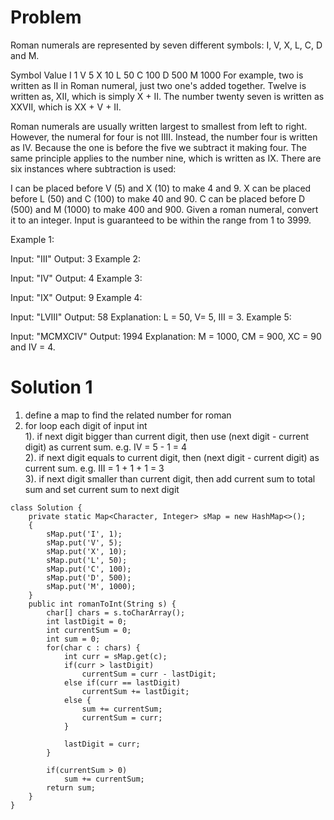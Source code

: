 # Problem

Roman numerals are represented by seven different symbols: I, V, X, L, C, D and M.

Symbol       Value
I             1
V             5
X             10
L             50
C             100
D             500
M             1000
For example, two is written as II in Roman numeral, just two one's added together. Twelve is written as, XII, which is simply X + II. The number twenty seven is written as XXVII, which is XX + V + II.

Roman numerals are usually written largest to smallest from left to right. However, the numeral for four is not IIII. Instead, the number four is written as IV. Because the one is before the five we subtract it making four. The same principle applies to the number nine, which is written as IX. There are six instances where subtraction is used:

I can be placed before V (5) and X (10) to make 4 and 9. 
X can be placed before L (50) and C (100) to make 40 and 90. 
C can be placed before D (500) and M (1000) to make 400 and 900.
Given a roman numeral, convert it to an integer. Input is guaranteed to be within the range from 1 to 3999.

Example 1:

Input: "III"
Output: 3
Example 2:

Input: "IV"
Output: 4
Example 3:

Input: "IX"
Output: 9
Example 4:

Input: "LVIII"
Output: 58
Explanation: L = 50, V= 5, III = 3.
Example 5:

Input: "MCMXCIV"
Output: 1994
Explanation: M = 1000, CM = 900, XC = 90 and IV = 4.


# Solution 1

1. define a map to find the related number for roman
2. for loop each digit of input int   
    1). if next digit bigger than current digit, then use (next digit - current digit) as current sum. e.g. IV = 5 - 1 = 4   
    2). if next digit equals to current digit, then (next digit - current digit) as current sum. e.g. III = 1 + 1 + 1 = 3   
    3). if next digit smaller than current digit, then add current sum to total sum and set current sum to next digit   
    
```
class Solution {
    private static Map<Character, Integer> sMap = new HashMap<>();
    {
        sMap.put('I', 1);
        sMap.put('V', 5);
        sMap.put('X', 10);
        sMap.put('L', 50);
        sMap.put('C', 100);
        sMap.put('D', 500);
        sMap.put('M', 1000);
    }
    public int romanToInt(String s) {
        char[] chars = s.toCharArray();
        int lastDigit = 0;
        int currentSum = 0;
        int sum = 0;
        for(char c : chars) {
            int curr = sMap.get(c);
            if(curr > lastDigit)
                currentSum = curr - lastDigit;
            else if(curr == lastDigit) 
                currentSum += lastDigit;
            else {
                sum += currentSum;
                currentSum = curr;
            }
            
            lastDigit = curr;
        }
        
        if(currentSum > 0)
            sum += currentSum;
        return sum;
    }
}
```
